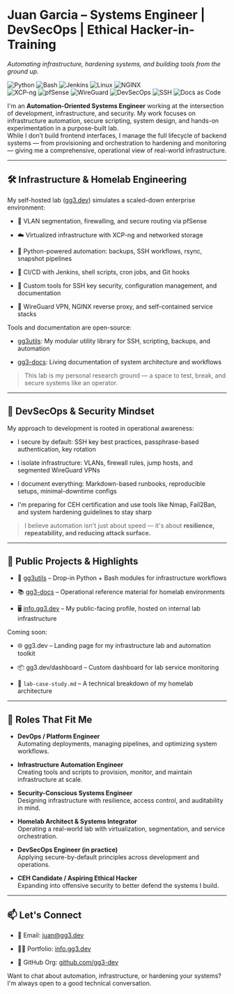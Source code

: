 # Juan Garcia – Systems Engineer | DevSecOps | Ethical Hacker-in-Training

_Automating infrastructure, hardening systems, and building tools from the ground up._

![Python](https://img.shields.io/badge/Python-3670A0?style=for-the-badge&logo=python&logoColor=ffffff)
![Bash](https://img.shields.io/badge/Bash-121011?style=for-the-badge&logo=gnubash&logoColor=white)
![Jenkins](https://img.shields.io/badge/Jenkins-D24939?style=for-the-badge&logo=jenkins&logoColor=white)
![Linux](https://img.shields.io/badge/Linux-FCC624?style=for-the-badge&logo=linux&logoColor=black)
![NGINX](https://img.shields.io/badge/Nginx-009639?style=for-the-badge&logo=nginx&logoColor=white)<br>
![XCP-ng](https://img.shields.io/badge/XCP--ng-000000?style=for-the-badge)
![pfSense](https://img.shields.io/badge/pfSense-224C71?style=for-the-badge)
![WireGuard](https://img.shields.io/badge/WireGuard-88171A?style=for-the-badge)
![DevSecOps](https://img.shields.io/badge/DevSecOps-007ACC?style=for-the-badge)
![SSH](https://img.shields.io/badge/SSH-333333?style=for-the-badge)
![Docs as Code](https://img.shields.io/badge/Docs--as--Code-4E4E4E?style=for-the-badge)

I'm an **Automation-Oriented Systems Engineer** working at the intersection of development, infrastructure, and security. My work focuses on infrastructure automation, secure scripting, system design, and hands-on experimentation in a purpose-built lab.  
While I don’t build frontend interfaces, I manage the full lifecycle of backend systems — from provisioning and orchestration to hardening and monitoring — giving me a comprehensive, operational view of real-world infrastructure.

---

## 🛠️ Infrastructure & Homelab Engineering

My self-hosted lab ([gg3.dev](https://github.com/gg3-dev)) simulates a scaled-down enterprise environment:

- 🔐 VLAN segmentation, firewalling, and secure routing via pfSense
    
- ☁️ Virtualized infrastructure with XCP-ng and networked storage
    
- 🐍 Python-powered automation: backups, SSH workflows, rsync, snapshot pipelines
    
- 🔧 CI/CD with Jenkins, shell scripts, cron jobs, and Git hooks
    
- 🧰 Custom tools for SSH key security, configuration management, and documentation
    
- 🧪 WireGuard VPN, NGINX reverse proxy, and self-contained service stacks
    

Tools and documentation are open-source:

- [gg3utils](https://github.com/gg3-dev/gg3utils): My modular utility library for SSH, scripting, backups, and automation
    
- [gg3-docs](https://github.com/gg3-dev/gg3-docs): Living documentation of system architecture and workflows
    

> This lab is my personal research ground — a space to test, break, and secure systems like an operator.

---

## 🔐 DevSecOps & Security Mindset

My approach to development is rooted in operational awareness:

- I secure by default: SSH key best practices, passphrase-based authentication, key rotation
    
- I isolate infrastructure: VLANs, firewall rules, jump hosts, and segmented WireGuard VPNs
    
- I document everything: Markdown-based runbooks, reproducible setups, minimal-downtime configs
    
- I'm preparing for CEH certification and use tools like Nmap, Fail2Ban, and system hardening guidelines to stay sharp
    

> I believe automation isn't just about speed — it's about **resilience, repeatability, and reducing attack surface.**

---

## 📁 Public Projects & Highlights

- 🔧 [gg3utils](https://github.com/gg3-dev/gg3utils) – Drop-in Python + Bash modules for infrastructure workflows
    
- 📚 [gg3-docs](https://github.com/gg3-dev/gg3-docs) – Operational reference material for homelab environments
    
- 🖥️ [info.gg3.dev](https://info.gg3.dev/) – My public-facing profile, hosted on internal lab infrastructure
    

Coming soon:

- 🌐 gg3.dev – Landing page for my infrastructure lab and automation toolkit

- 📦 gg3.dev/dashboard – Custom dashboard for lab service monitoring
    
- 📘 `lab-case-study.md` – A technical breakdown of my homelab architecture


---

## 📌 Roles That Fit Me

- **DevOps / Platform Engineer**  
    Automating deployments, managing pipelines, and optimizing system workflows.
    
- **Infrastructure Automation Engineer**  
    Creating tools and scripts to provision, monitor, and maintain infrastructure at scale.
    
- **Security-Conscious Systems Engineer**  
    Designing infrastructure with resilience, access control, and auditability in mind.
    
- **Homelab Architect & Systems Integrator**  
    Operating a real-world lab with virtualization, segmentation, and service orchestration.
    
- **DevSecOps Engineer (in practice)**  
    Applying secure-by-default principles across development and operations.
    
- **CEH Candidate / Aspiring Ethical Hacker**  
    Expanding into offensive security to better defend the systems I build.
    

---

## 📫 Let's Connect

- 📧 Email: [juan@gg3.dev](mailto:juan@gg3.dev)
    
- 🧑‍💻 Portfolio: [info.gg3.dev](https://info.gg3.dev/)
    
- 🐙 GitHub Org: [github.com/gg3-dev](https://github.com/gg3-dev)
    

Want to chat about automation, infrastructure, or hardening your systems? I'm always open to a good technical conversation.
